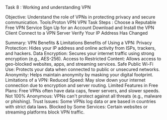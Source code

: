 Task 8 : Working and understanding VPN

Objective: Understand the role of VPNs in protecting privacy and secure communication. 
Tools:Proton VPN
VPN Task Steps : 
Choose a Reputable Free VPN Service
Sign Up for an Account
Download and Install the VPN Client
Connect to a VPN Server
Verify Your IP Address Has Changed


Summary: VPN Benefits & Limitations
Benefits of Using a VPN:
Privacy Protection: Hides your IP address and online activity from ISPs, trackers, and hackers.
Data Encryption: Secures your internet traffic using strong encryption (e.g., AES-256).
Access to Restricted Content: Allows access to geo-blocked websites, apps, and streaming services.
Safe Public Wi-Fi Use: Protects your data when connected to public or unsecured networks.
Anonymity: Helps maintain anonymity by masking your digital footprint.
Limitations of a VPN:
Reduced Speed: May slow down your internet connection due to encryption and server routing.
Limited Features in Free Plans: Free VPNs often have data caps, fewer servers, and slower speeds.
Not 100% Anonymous: VPNs can't protect against all threats (e.g., malware or phishing).
Trust Issues: Some VPNs log data or are based in countries with strict data laws.
Blocked by Some Services: Certain websites or streaming platforms block VPN traffic.

